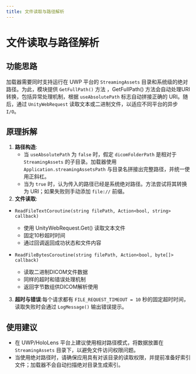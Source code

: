 ```yaml
---
title: 文件读取与路径解析
---
```

# 文件读取与路径解析
## 功能思路

加载器需要同时支持运行在 UWP 平台的 `StreamingAssets` 目录和系统级的绝对路径。为此，模块提供 `GetFullPath()` 方法 ，GetFullPath() 方法会自动处理URI转换，包括异常处理机制，根据 `useAbsolutePath` 标志自动拼接正确的 URI。随后，通过 `UnityWebRequest` 读取文本或二进制文件，以适应不同平台的异步 `I/O`。

## 原理拆解

1. **路径构造**:
   - 当 `useAbsolutePath` 为 `false` 时，假定 `dicomFolderPath` 是相对于 `StreamingAssets` 的子目录。加载器使用 `Application.streamingAssetsPath` 与目录名拼接出完整路径，并统一使用正斜杠。
   - 当为 `true` 时，认为传入的路径已经是系统绝对路径。方法尝试将其转换为 URI；如果失败则手动添加 `file://` 前缀。
2. **文件读取**:

* `ReadFileTextCoroutine(string filePath, Action<bool, string> callback)`
   - 使用 UnityWebRequest.Get() 读取文本文件
   - 固定10秒超时时间
   - 通过回调返回成功状态和文件内容

* `ReadFileBytesCoroutine(string filePath, Action<bool, byte[]> callback)`  
   - 读取二进制DICOM文件数据
   - 同样的超时和错误处理机制
   - 返回字节数组供DICOM解析使用

3. **超时与错误**:每个请求都有 `FILE_REQUEST_TIMEOUT = 10` 秒的固定超时时间，读取失败时会通过 `LogMessage()` 输出错误提示。

## 使用建议

- 在 UWP/HoloLens 平台上建议使用相对路径模式，将数据放置在 `StreamingAssets` 目录下，以避免文件访问权限问题。
- 当使用绝对路径时，请确保应用具有对该目录的读取权限，并提前准备好索引文件；加载器不会自动扫描绝对目录生成索引。
